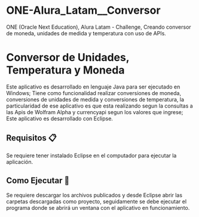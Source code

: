 # ONE-Alura_Latam__Conversor
ONE (Oracle Next Education), Alura Latam - Challenge, Creando conversor de moneda, unidades de medida y temperatura con uso de APIs.

# Conversor de Unidades, Temperatura y Moneda

Este aplicativo es desarrollado en lenguaje Java para ser ejecutado en Windows; Tiene como funcionalidad realizar conversiones de moneda, conversiones de unidades de medida y conversiones de temperatura, la particularidad de ese aplicativo es que esta realizando segun la consultas a las Apis de Wolfram Alpha y currencyapi segun los valores que ingrese; Este aplicativo es desarrollado con Eclipse.

## Requisitos 📋

Se requiere tener instalado Eclipse en el computador para ejecutar la aplicación.

## Como Ejecutar 🔧

Se requiere descargar los archivos publicados y desde Eclipse abrir las carpetas descargadas como proyecto, seguidamente se debe ejecutar el programa donde se abrirá un ventana con el aplicativo en funcionamiento.
